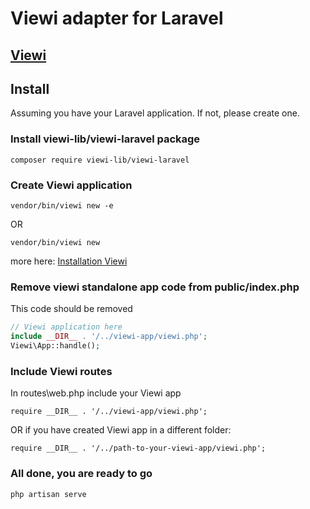 # Viewi adapter for Laravel

## [Viewi](https://viewi.net)

## Install

Assuming you have your Laravel application. If not, please create one.

### Install viewi-lib/viewi-laravel package

`composer require viewi-lib/viewi-laravel`

### Create Viewi application

`vendor/bin/viewi new -e`

OR

`vendor/bin/viewi new`

more here: [Installation Viewi](https://viewi.net/docs/installation)

### Remove viewi standalone app code from public/index.php

This code should be removed

```php
// Viewi application here
include __DIR__ . '/../viewi-app/viewi.php';
Viewi\App::handle();
```

### Include Viewi routes

In routes\web.php include your Viewi app

`require __DIR__ . '/../viewi-app/viewi.php';`

OR if you have created Viewi app in a different folder:

`require __DIR__ . '/../path-to-your-viewi-app/viewi.php';`

### All done, you are ready to go

`php artisan serve`
